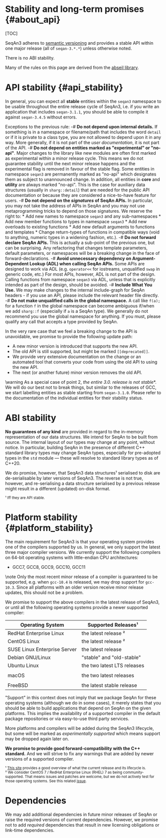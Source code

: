 # Stability and long-term promises {#about_api}

[TOC]

SeqAn3 adheres to [semantic versioning](https://semver.org) and provides a stable API within
one major release (all of `seqan-3.*.*`) unless otherwise noted.

There is no ABI stability.

Many of the rules on this page are derived from the [abseil library](https://abseil.io/about/compatibility).

# API stability {#api_stability}

In general, you can expect all **stable** entities within the `seqan3` namespace to be usable throughout the entire
release cycle of SeqAn3, i.e. if you write an application that includes `seqan-3.1.1`, you should be able
to compile it against `seqan-3.4.5` without errors.

Exceptions to the previous rule:
  -# **Do not depend upon internal details.** If something is in a namespace or filename/path that includes the word
     `detail` or if it is private to a class type, you are not allowed to depend upon it in any way. More generally,
     if it is not part of the *user documentation*, it is not part of the API.
  -# **Do not depend on entities marked as "experimental" or "no-api"**. Major changes to the library like new modules
     are often first marked as experimental within a minor release cycle. This means we do not guarantee
     stability until the next minor release happens and the experimental flag is removed in favour of the stable flag.
     Some entities in namespace `seqan3` are permanently marked as "no-api" which designates them as subject to
     unannounced change. In addition, all entities in **core** and **utility** are always marked "no-api". This is the
     case for auxiliary data structures (usually in `sharg::detail`) that are needed for the public API documentation
     or because they are considered a nice-to-have feature for users.
  -# **Do not depend on the *signatures* of SeqAn APIs.** In particular, you may not take the address of APIs in SeqAn
     and you may not use metaprogramming tricks to depend on those signatures. We reserve the right to:
     * Add new names to namespace `seqan3` and any sub-namespaces
     * Add new member functions to types in namespace `seqan3`
     * Add new overloads to existing functions
     * Add new default arguments to functions and templates
     * Change return-types of functions in compatible ways (void to anything, numeric types in a widening fashion, etc.).
  -# **Do not forward declare SeqAn APIs.** This is actually a sub-point of the previous one, but can be
     surprising. Any refactoring that changes template parameters, default parameters, or namespaces will be a breaking
     change in the face of forward-declarations.
  -# **Avoid unnecessary dependency on Argument-Dependent Lookup (ADL) when calling SeqAn APIs.** Some APIs are designed
     to work via ADL (e.g. `operator<<` for iostreams, unqualified `swap` in generic code, etc.) For most APIs, however,
     ADL is not part of the design. Calling functions from namespace `seqan3` via ADL, unless that is explicitly
     intended as part of the design, should be avoided.
  -# **Include What You Use.** We may make changes to the internal include-graph for SeqAn headers - if you use an
     API, please include the relevant header file directly.
  -# **Do not make unqualified calls in the global namespace.** A call like `f(a);` for a function `f` in the global
     namespace can become ambiguous if/when we add `sharg::f` (especially if `a` is a SeqAn type). We generally do
     not recommend you use the global namespace for anything. If you must, please qualify any call that accepts a type
     provided by SeqAn.

In the very rare case that we feel a breaking change to the API is unavoidable, we promise to provide the following
update path:
  * A new minor version is introduced that supports the new API.
  * The old API is still supported, but might be marked `[[deprecated]]`.
  * We provide very extensive documentation on the change or an automated tool that converts your code from using the
    old API to using the new API.
  * The next (or another future) minor version removes the old API.

\warning
As a special case of point 2, **the entire 3.0.* release is not stable**.
We will do our best not to break things, but similar to the releases of GCC, we start labelling entities as stable
starting from `seqan-3.1.0`. Please refer to the documentation of the individual entities for their stability status.

# ABI stability

**No guarantees of any kind** are provided in regard to the in-memory representation of our data structures.
We intend for SeqAn to be built from source. The internal layout of our types may change at any point, without notice.
In particular, building SeqAn in the presence of different C++ standard library types may change SeqAn types,
especially for pre-adopted types in the `std` module — these will resolve to standard library types as of C++20.

We do promise, however, that SeqAn3 data structures¹ serialised to disk are de-serialisable by later versions of SeqAn3.
The reverse is not true, however, and re-serialising a data structure serialised by a previous release might result in
a different (updated) on-disk format.

<small>¹ Iff they are API stable.</small>

# Platform stability {#platform_stability}

The main requirement for SeqAn3 is that your operating system provides one of the compilers supported by us.
In general, we only support the latest three major compiler versions.
We currently support the following compilers on 64-bit operating systems with little-endian CPU architectures:
  * GCC7, GCC8, GCC9, GCC10, GCC11

\note Only the most recent minor release of a compiler is guaranteed to be supported, e.g. when `gcc-10.4` is released,
we may drop support for `gcc-10.3`. Since all platforms with an older version receive minor release updates,
this should not be a problem.

We promise to support the above compilers in the latest release of SeqAn3, or until all the following
operating systems provide a newer supported compiler:

| Operating System             | Supported Releases¹                    |
|------------------------------|----------------------------------------|
| RedHat Enterprise Linux      | the latest release ²                   |
| CentOS Linux                 | the latest release ²                   |
| SUSE Linux Enterprise Server | the latest release                     |
| Debian GNU/Linux             | "stable" and "old-stable"              |
| Ubuntu Linux                 | the two latest LTS releases            |
|                              |                                        |
| macOS                        | the two latest releases                |
|                              |                                        |
| FreeBSD                      | the latest stable release              |

"Support" in this context does not imply that we package SeqAn for these operating systems (although we do in some
cases), it merely states that you should be able to build applications that depend on SeqAn on the given platforms.
This implies the availability of a supported compiler in the default package repositories or via easy-to-use
third party services.

More platforms and compilers will be added during the SeqAn3 lifecycle, but some will be marked as
*experimentally supported* which means support may be dropped again later on.

**We promise to provide good forward-compatibility with the C++ standard.** And we will strive to fix any warnings that
are added by newer versions of a supported compiler.

<small>¹ [This site](https://linuxlifecycle.com) provides a good overview of what the current release and its
lifecycle is.</small><br>
<small>² We consider CentOS 7 / RedHat Enterprise Linux (RHEL) 7 as being community-supported. That means issues and
patches are welcome, but we do not actively test for those operating systems. See this related
[issue](https://github.com/seqan/seqan3/issues/2244).</small>

# Dependencies

We may add additional dependencies in future minor releases of SeqAn or raise the required versions of current
dependencies.
However, we promise not to add *required* dependencies that result in new licensing obligations or link-time
dependencies.
